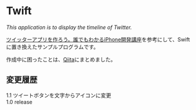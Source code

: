 # Twift
_This application is to display the timeline of Twitter._

[ツイッターアプリを作ろう。誰でもわかるiPhone開発講座](http://www.appbank.net/2012/06/30/iphone-news/434166.php)を参考にして、Swiftに置き換えたサンプルプログラムです。

作成中に困ったことは、[Qiita](http://qiita.com/135yshr/items/54a999b334f50f1709d5)にまとめました。

## 変更履歴
1.1 ツイートボタンを文字からアイコンに変更  
1.0 release
